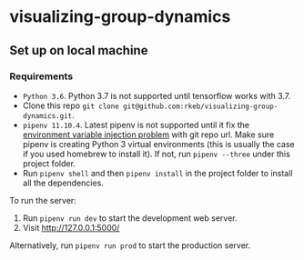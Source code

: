 # visualizing-group-dynamics
## Set up on local machine
### Requirements
* `Python 3.6`. Python 3.7 is not supported until tensorflow works with 3.7.
* Clone this repo `git clone git@github.com:rkeb/visualizing-group-dynamics.git`.
* `pipenv 11.10.4`. Latest pipenv is not supported until it fix the [environment variable injection problem](https://github.com/pypa/pipenv/issues/2635) with git repo url. Make sure pipenv is creating Python 3 virtual environments (this is usually the case if you used homebrew to install it). If not, run `pipenv --three` under this project folder.
* Run `pipenv shell` and then `pipenv install` in the project folder to install all the dependencies.

To run the server:
1. Run `pipenv run dev` to start the development web server.
2. Visit http://127.0.0.1:5000/

Alternatively, run `pipenv run prod` to start the production server.

